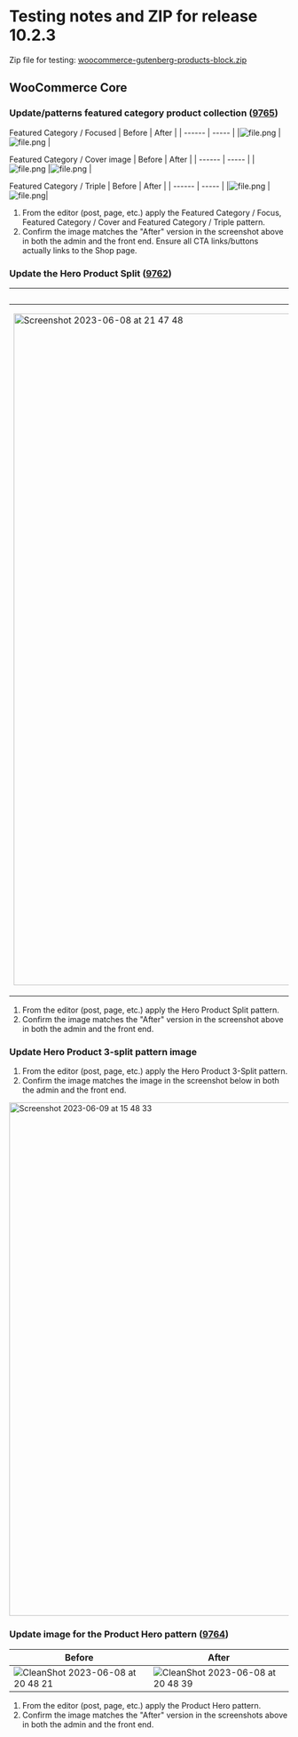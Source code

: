 # Testing notes and ZIP for release 10.2.3

Zip file for testing: [woocommerce-gutenberg-products-block.zip](https://github.com/woocommerce/woocommerce-blocks/files/11706741/woocommerce-gutenberg-products-block.zip)

## WooCommerce Core

### Update/patterns featured category product collection ([9765](https://github.com/woocommerce/woocommerce-blocks/pull/9765))

Featured Category / Focused
| Before | After |
| ------ | ----- |
|![file.png](https://github.com/woocommerce/woocommerce-blocks/assets/2132595/8e29acf0-305c-4de5-aa6f-7d608554dde5)        |![file.png](https://github.com/woocommerce/woocommerce-blocks/assets/2132595/f571a73c-f6c4-4198-b793-da0a29cc73e9)       |

Featured Category / Cover image
| Before | After |
| ------ | ----- |
|![file.png](https://github.com/woocommerce/woocommerce-blocks/assets/2132595/7346b9ff-c6fe-456b-93c0-722a411ac529)        |![file.png](https://github.com/woocommerce/woocommerce-blocks/assets/2132595/650f91bb-400a-441d-a6ea-29fd3d61a204)       |

Featured Category / Triple
| Before | After |
| ------ | ----- |
|![file.png](https://github.com/woocommerce/woocommerce-blocks/assets/2132595/c8b09fd1-0c5c-48eb-9be9-8545f35a37c1)        |![file.png](https://github.com/woocommerce/woocommerce-blocks/assets/2132595/cde1aaf7-0224-40df-93ce-ef1c5640537d)|

1. From the editor (post, page, etc.) apply the Featured Category / Focus, Featured Category / Cover and Featured Category / Triple pattern.
2. Confirm the image matches the "After" version in the screenshot above in both the admin and the front end.
   Ensure all CTA links/buttons actually links to the Shop page.

### Update the Hero Product Split ([9762](https://github.com/woocommerce/woocommerce-blocks/pull/9762))

| Before | After |
| ------ | ----- |
|<img width="1209" alt="Screenshot 2023-06-08 at 21 47 48" src="https://github.com/woocommerce/woocommerce-blocks/assets/186112/92ba194e-5014-45ad-830e-eb821d405239">|<img width="1238" alt="Screenshot 2023-06-08 at 21 49 12" src="https://github.com/woocommerce/woocommerce-blocks/assets/186112/1fc24a6b-7fc5-4c89-983f-d13ff4e703e7">|

1. From the editor (post, page, etc.) apply the Hero Product Split pattern.
2. Confirm the image matches the "After" version in the screenshot above in both the admin and the front end.

### Update Hero Product 3-split pattern image

1. From the editor (post, page, etc.) apply the Hero Product 3-Split pattern.
2. Confirm the image matches the image in the screenshot below in both the admin and the front end.

<img width="924" alt="Screenshot 2023-06-09 at 15 48 33" src="https://github.com/woocommerce/woocommerce-blocks/assets/186112/698293ce-f221-4c20-982f-2e9df69c350c">

### Update image for the Product Hero pattern ([9764](https://github.com/woocommerce/woocommerce-blocks/pull/9764))

| Before | After |
| ------ | ----- |
| ![CleanShot 2023-06-08 at 20 48 21](https://github.com/woocommerce/woocommerce-blocks/assets/481776/7d33a2fa-c959-483e-8e48-19ccb61d2cab) | ![CleanShot 2023-06-08 at 20 48 39](https://github.com/woocommerce/woocommerce-blocks/assets/481776/7a8c9a13-df7a-40b6-9456-9d13091f51c8) |

1. From the editor (post, page, etc.) apply the Product Hero pattern.
2. Confirm the image matches the "After" version in the screenshots above in both the admin and the front end.
